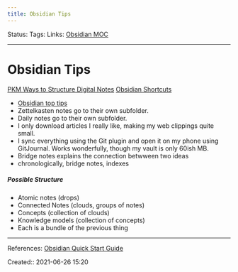 ```yaml
---
title: Obsidian Tips
---
```

Status:
Tags: 
Links: [Obsidian MOC](out/obsidian-moc.md)
___
# Obsidian Tips
[PKM Ways to Structure Digital Notes](out/pkm-ways-to-structure-digital-notes.md)
[Obsidian Shortcuts](out/obsidian-shortcuts.md)
- [Obsidian top tips](https://docs.google.com/spreadsheets/d/15jj1f7mMqJizs1raYxsFPUHt329q6mvsWcQ9M7rsdys/edit)
-   Zettelkasten notes go to their own subfolder.
-   Daily notes go to their own subfolder.
-   I only download articles I really like, making my web clippings quite small.
- I sync everything using the Git plugin and open it on my phone using GitJournal. Works wonderfully, though my vault is only 60ish MB.
- Bridge notes explains the connection betwween two ideas
- chronologically, bridge notes, indexes
##### Possible Structure
- Atomic notes (drops)
- Connected Notes (clouds, groups of notes)
- Concepts (collection of clouds)
- Knowledge models (collection of concepts)
- Each is a bundle of the previous thing
___
References: [Obsidian Quick Start Guide](https://forum.obsidian.md/t/an-obsidian-experimentation-starter-guide/19580)

Created:: 2021-06-26 15:20
